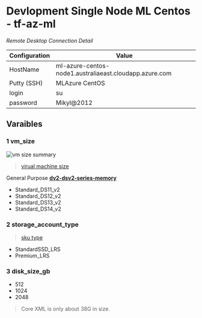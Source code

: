 # Devlopment Single Node ML Centos - tf-az-ml

_Remote Desktop Connection Detail_

|Configuration|Value|
|---|---|
|HostName|ml-azure-centos-node1.australiaeast.cloudapp.azure.com|
|Putty (SSH)|MLAzure CentOS|
|login|su|
|password|Mikyl@2012|

## Varaibles

### 1 vm_size

![vm size summary](https://i.imgur.com/EQK5AF4.png)

> [virual machine size](https://learn.microsoft.com/en-us/azure/virtual-machines/sizes)

General Purpose **[dv2-dsv2-series-memory](https://learn.microsoft.com/en-us/azure/virtual-machines/dv2-dsv2-series-memory)**

- Standard_DS11_v2
- Standard_DS12_v2
- Standard_DS13_v2
- Standard_DS14_v2

### 2 storage_account_type

> [sku type](https://learn.microsoft.com/en-us/rest/api/storagerp/srp_sku_types)

- StandardSSD_LRS
- Premium_LRS

### 3 disk_size_gb

- 512
- 1024
- 2048

> Core XML is only about 38G in size.
